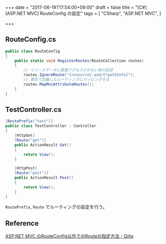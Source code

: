 +++
date = "2017-06-19T17:54:00+09:00"
draft = false
title = "[C#][ASP.NET MVC] RouteConfig の設定"
tags = [
    "CSharp",
    "ASP.NET MVC",
]

+++

## RouteConfig.cs

```csharp
public class RouteConfig
{
    public static void RegisterRoutes(RouteCollection routes)
    {
        // リソースデータに直接アクセスされない為の記述
        routes.IgnoreRoute("{resource}.axd/{*pathInfo}");
        // 属性で定義したルーティングにマッピングする
        routes.MapMvcAttributeRoutes();
    }
}
```

## TestController.cs

```csharp
[RoutePrefix("test")]
public class TestController : Controller
{
    [HttpGet]
    [Route("get")]
    public ActionResult Get()
    {
        return View();
    }

    [HttpPost]
    [Route("post")]
    public ActionResult Post()
    {
        return View();
    }
}
```

`RoutePrefix`, `Route` でルーティングの設定を行う。


## Reference
[ASP\.NET MVC のRouteConfig以外でのRouteの指定方法 \- Qiita](http://qiita.com/AquaFresh/items/9b42cc8355e902178fb8)